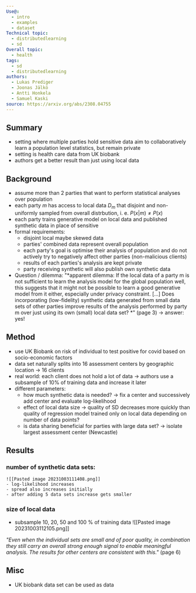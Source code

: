 ```yaml
---
Use@:
  - intro
  - examples
  - dataset
Technical topic:
  - distributedlearning
  - sd
Overall topic:
  - health
tags:
  - sd
  - distributedlearning
authors:
  - Lukas Prediger
  - Joonas Jälkö
  - Antti Honkela
  - Samuel Kaski
source: https://arxiv.org/abs/2308.04755
---
```



## Summary
- setting where multiple parties hold sensitive data aim to collaboratively learn a population level statistics, but remain private
- setting is health care data from UK biobank
- authors get a better result than just using local data
## Background
- assume more than 2 parties that want to perform statistical analyses over population
- each party $m$ has access to local data $D_m$ that disjoint and non-uniformly sampled from overall distrbution, i. e. $P(x|m) \neq P(x)$ 
- each party trains generative model on local data and published synthetic data in place of sensitive
- formal requirements:
	- disjoint local maybe skewed data
	- parties' combined data represent overall population
	- each party's goal is optimise their analysis of population and do not actively try to negatively affect other parties (non-malicious clients)
	- results of each parties's analysis are kept private
	- party receiving synthetic will also publish own synthetic data
- Question / dilemma: "*apparent dilemma: If the local data of a party m is not sufficient
to learn the analysis model for the global population well, this suggests that it might not be
possible to learn a good generative model from it either, especially under privacy constraint. [...] Does incorporating (low-fidelity) synthetic data generated from small data sets of other parties improve results of the analysis performed by party m over just using its own (small) local data set? *" (page 3)
-> answer: yes!

## Method
- use UK Biobank on risk of individual to test positive for covid based on socio-economic factors
- data set naturally splits into 16 assessment centers by geographic location -> 16 clients
- real world: each client does not hold a lot of data -> authors use a subsample of 10% of training data and increase it later
- different parameters:
	- how much synthetic data is needed? -> fix a center and successively add center and evaluate log-likelihood
	- effect of local data size -> quality of SD decreases more quickly than quality of regression model trained only on local data depending on number of data points?
	- is data sharing beneficial for parties with large data set? -> isolate largest assessment center (Newcastle)

## Results
### number of synthetic data sets:
	![[Pasted image 20231003111408.png]]
	- log-likelihood increases
	- spread also increases initially
	- after adding 5 data sets increase gets smaller

### size of local data
- subsample 10, 20, 50 and 100 % of training data
![[Pasted image 20231003112105.png]]

*"Even when the individual sets are small and of poor quality,
in combination they still carry an overall strong enough signal to enable meaningful analysis.
The results for other centers are consistent with this."* (page 6)
## Misc
- UK biobank data set can be used as data